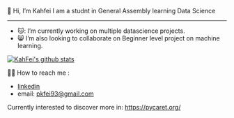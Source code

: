 👋 Hi, I’m Kahfei
I am a studnt in General Assembly learning Data Science

---

- 😽: I’m currently working on multiple datascience projects.
- 😸 I’m also looking to collaborate on Beginner level project on machine learning.

[![KahFei's github stats](https://github-readme-stats.vercel.app/api?username=KahFei&count_private=true&show_icons=true&theme=radical&hide_rank=false)](https://github.com/anuraghazra/github-readme-stats)

👻👻 How to reach me : 
- [linkedin](https://www.linkedin.com/in/kahfeipan)
- email: pkfei93@gmail.com

<!---
Pankahfei/Pankahfei is a ✨ special ✨ repository because its `README.md` (this file) appears on your GitHub profile.
You can click the Preview link to take a look at your changes.
--->
Currently interested to discover more in: 
https://pycaret.org/

